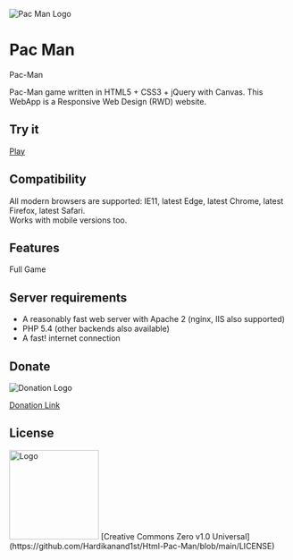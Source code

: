 ![Pac Man Logo](https://hardikanand1st.github.io/Html-Pac-Man/img/preview1.png)

# Pac Man

Pac-Man

Pac-Man game written in HTML5 + CSS3 + jQuery with Canvas. This WebApp is a Responsive Web Design (RWD) website.


## Try it
[Play](https://hardikanand1st.github.io/Html-Pac-Man/)

## Compatibility
All modern browsers are supported: IE11, latest Edge, latest Chrome, latest Firefox, latest Safari.  
Works with mobile versions too.

## Features

Full Game


## Server requirements
* A reasonably fast web server with Apache 2 (nginx, IIS also supported)
* PHP 5.4 (other backends also available)
* A fast! internet connection


## Donate
![Donation Logo](https://hardikanand1st.github.io/assets//donate-now-paypal-and-cards-button.png)

[Donation Link](https://www.hardik.live/donate "Donate")  

## License
<img src="https://user-images.githubusercontent.com/72273900/126739421-248d5bb4-8e93-4b7d-955e-095c96105f46.png" alt="Logo" width="160" height="160" />
[Creative Commons Zero v1.0 Universal] (https://github.com/Hardikanand1st/Html-Pac-Man/blob/main/LICENSE)
